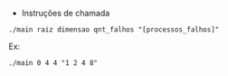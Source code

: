 * Instruções de chamada

```console
./main raiz dimensao qnt_falhos "[processos_falhos]"
```

Ex:
```console
./main 0 4 4 "1 2 4 8"
```